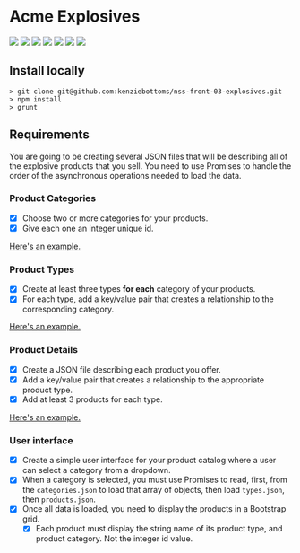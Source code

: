 # Acme Explosives

![](https://img.shields.io/badge/data-static-lightgrey.svg)
![](https://img.shields.io/badge/template-handlebars-orange.svg)
![](https://img.shields.io/badge/js-jquery-blue.svg)
![](https://img.shields.io/badge/modularity-browserify-yellow.svg)
![](https://img.shields.io/badge/css_preprocessor-scss-ff69b4.svg)
![](https://img.shields.io/badge/css_framework-bootstrap-5F2C7C.svg)
![](https://img.shields.io/badge/mvp-working-brightgreen.svg)

## Install locally

```
> git clone git@github.com:kenziebottoms/nss-front-03-explosives.git
> npm install
> grunt
```

## Requirements

You are going to be creating several JSON files that will be describing all of the explosive products that you sell. You need to use Promises to handle the order of the asynchronous operations needed to load the data.

### Product Categories

- [x] Choose two or more categories for your products.
- [x] Give each one an integer unique id.

[Here's an example.](assets/json/categories.sample.json)

### Product Types

- [x] Create at least three types **for each** category of your products.
- [x] For each type, add a key/value pair that creates a relationship to the corresponding category.

[Here's an example.](assets/json/types.sample.json)

### Product Details

- [x] Create a JSON file describing each product you offer.
- [x] Add a key/value pair that creates a relationship to the appropriate product type.
- [x] Add at least 3 products for each type.

[Here's an example.](assets/json/products.sample.json)

### User interface

- [x] Create a simple user interface for your product catalog where a user can select a category from a dropdown.
- [x] When a category is selected, you must use Promises to read, first, from the `categories.json` to load that array of objects, then load `types.json`, then `products.json`.
- [x] Once all data is loaded, you need to display the products in a Bootstrap grid.
    - [x] Each product must display the string name of its product type, and product category. Not the integer id value.
